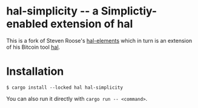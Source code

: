 hal-simplicity -- a Simplictiy-enabled extension of hal
============================================

This is a fork of Steven Roose's [hal-elements](https://github.com/stevenroose/hal-elements/)
which in turn is an extension of his Bitcoin tool [hal](https://github.com/stevenroose/hal).

# Installation

```
$ cargo install --locked hal hal-simplicity
```

You can also run it directly with `cargo run -- <command>`.

